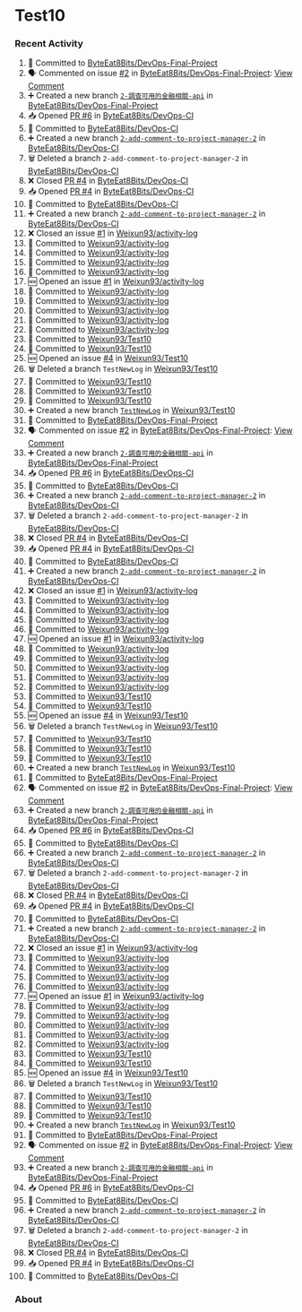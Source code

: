 # Test10

### Recent Activity ###
<!--START_SECTION:activity-->
1. 📝 Committed to [ByteEat8Bits/DevOps-Final-Project](https://github.com/ByteEat8Bits/DevOps-Final-Project/commit/18262b348448d9bb950422a16e757db82f4a930a)
2. 🗣 Commented on issue [#2](https://github.com/ByteEat8Bits/DevOps-Final-Project/issues/2) in [ByteEat8Bits/DevOps-Final-Project](https://github.com/ByteEat8Bits/DevOps-Final-Project): [View Comment](https://github.com/ByteEat8Bits/DevOps-Final-Project/issues/2#issuecomment-2469468435)
3. ➕ Created a new branch [`2-調查可用的金融相關-api`](https://github.com/ByteEat8Bits/DevOps-Final-Project/tree/2-調查可用的金融相關-api) in [ByteEat8Bits/DevOps-Final-Project](https://github.com/ByteEat8Bits/DevOps-Final-Project)
4. 📥 Opened [PR #6](https://github.com/ByteEat8Bits/DevOps-CI/pull/6) in [ByteEat8Bits/DevOps-CI](https://github.com/ByteEat8Bits/DevOps-CI)
5. 📝 Committed to [ByteEat8Bits/DevOps-CI](https://github.com/ByteEat8Bits/DevOps-CI/commit/2f71d96b084ff6f88660be79d9e12e9e5e6583b2)
6. ➕ Created a new branch [`2-add-comment-to-project-manager-2`](https://github.com/ByteEat8Bits/DevOps-CI/tree/2-add-comment-to-project-manager-2) in [ByteEat8Bits/DevOps-CI](https://github.com/ByteEat8Bits/DevOps-CI)
7. 🗑️ Deleted a branch `2-add-comment-to-project-manager-2` in [ByteEat8Bits/DevOps-CI](https://github.com/ByteEat8Bits/DevOps-CI)
8. ❌ Closed [PR #4](https://github.com/ByteEat8Bits/DevOps-CI/pull/4) in [ByteEat8Bits/DevOps-CI](https://github.com/ByteEat8Bits/DevOps-CI)
9. 📥 Opened [PR #4](https://github.com/ByteEat8Bits/DevOps-CI/pull/4) in [ByteEat8Bits/DevOps-CI](https://github.com/ByteEat8Bits/DevOps-CI)
10. 📝 Committed to [ByteEat8Bits/DevOps-CI](https://github.com/ByteEat8Bits/DevOps-CI/commit/c406bd67747e0b8d7b5aa0e673d96d498bd5ecda)
11. ➕ Created a new branch [`2-add-comment-to-project-manager-2`](https://github.com/ByteEat8Bits/DevOps-CI/tree/2-add-comment-to-project-manager-2) in [ByteEat8Bits/DevOps-CI](https://github.com/ByteEat8Bits/DevOps-CI)
12. ❌ Closed an issue [#1](https://github.com/Weixun93/activity-log/issues/1) in [Weixun93/activity-log](https://github.com/Weixun93/activity-log)
13. 📝 Committed to [Weixun93/activity-log](https://github.com/Weixun93/activity-log/commit/dbab143740edcc48ca0ddfafa67d90a03baa04df)
14. 📝 Committed to [Weixun93/activity-log](https://github.com/Weixun93/activity-log/commit/043418d5a2b63d3c3a159b930651996c87006589)
15. 📝 Committed to [Weixun93/activity-log](https://github.com/Weixun93/activity-log/commit/c165ea923bb1a449db873c3135357e3dc1452434)
16. 📝 Committed to [Weixun93/activity-log](https://github.com/Weixun93/activity-log/commit/594c286f28832d2af156c8842ca248af3fa08c53)
17. 🆕 Opened an issue [#1](https://github.com/Weixun93/activity-log/issues/1) in [Weixun93/activity-log](https://github.com/Weixun93/activity-log)
18. 📝 Committed to [Weixun93/activity-log](https://github.com/Weixun93/activity-log/commit/3eee8f0ad7f9b3b33e55125117dcea493ea06cc6)
19. 📝 Committed to [Weixun93/activity-log](https://github.com/Weixun93/activity-log/commit/b7b5792780378a8d9e0e6002aa563357a34d7dfa)
20. 📝 Committed to [Weixun93/activity-log](https://github.com/Weixun93/activity-log/commit/75a60184649bcfcc15d668f76d12f9959aae0666)
21. 📝 Committed to [Weixun93/activity-log](https://github.com/Weixun93/activity-log/commit/26f1ec8f65b86416f71b90d0f29f68d481750be7)
22. 📝 Committed to [Weixun93/activity-log](https://github.com/Weixun93/activity-log/commit/3f5619bbb6bcc46fd3ee07ebe240af57b4023508)
23. 📝 Committed to [Weixun93/Test10](https://github.com/Weixun93/Test10/commit/8e29c04142e6ee12a2f1b1b0b5267c343c940269)
24. 📝 Committed to [Weixun93/Test10](https://github.com/Weixun93/Test10/commit/63a81d7881212e50f2286923dd8fd1bdc64ae98b)
25. 🆕 Opened an issue [#4](https://github.com/Weixun93/Test10/issues/4) in [Weixun93/Test10](https://github.com/Weixun93/Test10)
26. 🗑️ Deleted a branch `TestNewLog` in [Weixun93/Test10](https://github.com/Weixun93/Test10)
27. 📝 Committed to [Weixun93/Test10](https://github.com/Weixun93/Test10/commit/a52d5d28d639447e64e7dcb0def07dc3ed6bb457)
28. 📝 Committed to [Weixun93/Test10](https://github.com/Weixun93/Test10/commit/a671737e8f3c74063bbb7a01becdc6b298f395e3)
29. 📝 Committed to [Weixun93/Test10](https://github.com/Weixun93/Test10/commit/d7c197e844785088672cfacff49819293b4d3455)
30. ➕ Created a new branch [`TestNewLog`](https://github.com/Weixun93/Test10/tree/TestNewLog) in [Weixun93/Test10](https://github.com/Weixun93/Test10)
31. 📝 Committed to [ByteEat8Bits/DevOps-Final-Project](https://github.com/ByteEat8Bits/DevOps-Final-Project/commit/18262b348448d9bb950422a16e757db82f4a930a)
32. 🗣 Commented on issue [#2](https://github.com/ByteEat8Bits/DevOps-Final-Project/issues/2) in [ByteEat8Bits/DevOps-Final-Project](https://github.com/ByteEat8Bits/DevOps-Final-Project): [View Comment](https://github.com/ByteEat8Bits/DevOps-Final-Project/issues/2#issuecomment-2469468435)
33. ➕ Created a new branch [`2-調查可用的金融相關-api`](https://github.com/ByteEat8Bits/DevOps-Final-Project/tree/2-調查可用的金融相關-api) in [ByteEat8Bits/DevOps-Final-Project](https://github.com/ByteEat8Bits/DevOps-Final-Project)
34. 📥 Opened [PR #6](https://github.com/ByteEat8Bits/DevOps-CI/pull/6) in [ByteEat8Bits/DevOps-CI](https://github.com/ByteEat8Bits/DevOps-CI)
35. 📝 Committed to [ByteEat8Bits/DevOps-CI](https://github.com/ByteEat8Bits/DevOps-CI/commit/2f71d96b084ff6f88660be79d9e12e9e5e6583b2)
36. ➕ Created a new branch [`2-add-comment-to-project-manager-2`](https://github.com/ByteEat8Bits/DevOps-CI/tree/2-add-comment-to-project-manager-2) in [ByteEat8Bits/DevOps-CI](https://github.com/ByteEat8Bits/DevOps-CI)
37. 🗑️ Deleted a branch `2-add-comment-to-project-manager-2` in [ByteEat8Bits/DevOps-CI](https://github.com/ByteEat8Bits/DevOps-CI)
38. ❌ Closed [PR #4](https://github.com/ByteEat8Bits/DevOps-CI/pull/4) in [ByteEat8Bits/DevOps-CI](https://github.com/ByteEat8Bits/DevOps-CI)
39. 📥 Opened [PR #4](https://github.com/ByteEat8Bits/DevOps-CI/pull/4) in [ByteEat8Bits/DevOps-CI](https://github.com/ByteEat8Bits/DevOps-CI)
40. 📝 Committed to [ByteEat8Bits/DevOps-CI](https://github.com/ByteEat8Bits/DevOps-CI/commit/c406bd67747e0b8d7b5aa0e673d96d498bd5ecda)
41. ➕ Created a new branch [`2-add-comment-to-project-manager-2`](https://github.com/ByteEat8Bits/DevOps-CI/tree/2-add-comment-to-project-manager-2) in [ByteEat8Bits/DevOps-CI](https://github.com/ByteEat8Bits/DevOps-CI)
42. ❌ Closed an issue [#1](https://github.com/Weixun93/activity-log/issues/1) in [Weixun93/activity-log](https://github.com/Weixun93/activity-log)
43. 📝 Committed to [Weixun93/activity-log](https://github.com/Weixun93/activity-log/commit/dbab143740edcc48ca0ddfafa67d90a03baa04df)
44. 📝 Committed to [Weixun93/activity-log](https://github.com/Weixun93/activity-log/commit/043418d5a2b63d3c3a159b930651996c87006589)
45. 📝 Committed to [Weixun93/activity-log](https://github.com/Weixun93/activity-log/commit/c165ea923bb1a449db873c3135357e3dc1452434)
46. 📝 Committed to [Weixun93/activity-log](https://github.com/Weixun93/activity-log/commit/594c286f28832d2af156c8842ca248af3fa08c53)
47. 🆕 Opened an issue [#1](https://github.com/Weixun93/activity-log/issues/1) in [Weixun93/activity-log](https://github.com/Weixun93/activity-log)
48. 📝 Committed to [Weixun93/activity-log](https://github.com/Weixun93/activity-log/commit/3eee8f0ad7f9b3b33e55125117dcea493ea06cc6)
49. 📝 Committed to [Weixun93/activity-log](https://github.com/Weixun93/activity-log/commit/b7b5792780378a8d9e0e6002aa563357a34d7dfa)
50. 📝 Committed to [Weixun93/activity-log](https://github.com/Weixun93/activity-log/commit/75a60184649bcfcc15d668f76d12f9959aae0666)
51. 📝 Committed to [Weixun93/activity-log](https://github.com/Weixun93/activity-log/commit/26f1ec8f65b86416f71b90d0f29f68d481750be7)
52. 📝 Committed to [Weixun93/activity-log](https://github.com/Weixun93/activity-log/commit/3f5619bbb6bcc46fd3ee07ebe240af57b4023508)
53. 📝 Committed to [Weixun93/Test10](https://github.com/Weixun93/Test10/commit/8e29c04142e6ee12a2f1b1b0b5267c343c940269)
54. 📝 Committed to [Weixun93/Test10](https://github.com/Weixun93/Test10/commit/63a81d7881212e50f2286923dd8fd1bdc64ae98b)
55. 🆕 Opened an issue [#4](https://github.com/Weixun93/Test10/issues/4) in [Weixun93/Test10](https://github.com/Weixun93/Test10)
56. 🗑️ Deleted a branch `TestNewLog` in [Weixun93/Test10](https://github.com/Weixun93/Test10)
57. 📝 Committed to [Weixun93/Test10](https://github.com/Weixun93/Test10/commit/a52d5d28d639447e64e7dcb0def07dc3ed6bb457)
58. 📝 Committed to [Weixun93/Test10](https://github.com/Weixun93/Test10/commit/a671737e8f3c74063bbb7a01becdc6b298f395e3)
59. 📝 Committed to [Weixun93/Test10](https://github.com/Weixun93/Test10/commit/d7c197e844785088672cfacff49819293b4d3455)
60. ➕ Created a new branch [`TestNewLog`](https://github.com/Weixun93/Test10/tree/TestNewLog) in [Weixun93/Test10](https://github.com/Weixun93/Test10)
61. 📝 Committed to [ByteEat8Bits/DevOps-Final-Project](https://github.com/ByteEat8Bits/DevOps-Final-Project/commit/18262b348448d9bb950422a16e757db82f4a930a)
62. 🗣 Commented on issue [#2](https://github.com/ByteEat8Bits/DevOps-Final-Project/issues/2) in [ByteEat8Bits/DevOps-Final-Project](https://github.com/ByteEat8Bits/DevOps-Final-Project): [View Comment](https://github.com/ByteEat8Bits/DevOps-Final-Project/issues/2#issuecomment-2469468435)
63. ➕ Created a new branch [`2-調查可用的金融相關-api`](https://github.com/ByteEat8Bits/DevOps-Final-Project/tree/2-調查可用的金融相關-api) in [ByteEat8Bits/DevOps-Final-Project](https://github.com/ByteEat8Bits/DevOps-Final-Project)
64. 📥 Opened [PR #6](https://github.com/ByteEat8Bits/DevOps-CI/pull/6) in [ByteEat8Bits/DevOps-CI](https://github.com/ByteEat8Bits/DevOps-CI)
65. 📝 Committed to [ByteEat8Bits/DevOps-CI](https://github.com/ByteEat8Bits/DevOps-CI/commit/2f71d96b084ff6f88660be79d9e12e9e5e6583b2)
66. ➕ Created a new branch [`2-add-comment-to-project-manager-2`](https://github.com/ByteEat8Bits/DevOps-CI/tree/2-add-comment-to-project-manager-2) in [ByteEat8Bits/DevOps-CI](https://github.com/ByteEat8Bits/DevOps-CI)
67. 🗑️ Deleted a branch `2-add-comment-to-project-manager-2` in [ByteEat8Bits/DevOps-CI](https://github.com/ByteEat8Bits/DevOps-CI)
68. ❌ Closed [PR #4](https://github.com/ByteEat8Bits/DevOps-CI/pull/4) in [ByteEat8Bits/DevOps-CI](https://github.com/ByteEat8Bits/DevOps-CI)
69. 📥 Opened [PR #4](https://github.com/ByteEat8Bits/DevOps-CI/pull/4) in [ByteEat8Bits/DevOps-CI](https://github.com/ByteEat8Bits/DevOps-CI)
70. 📝 Committed to [ByteEat8Bits/DevOps-CI](https://github.com/ByteEat8Bits/DevOps-CI/commit/c406bd67747e0b8d7b5aa0e673d96d498bd5ecda)
71. ➕ Created a new branch [`2-add-comment-to-project-manager-2`](https://github.com/ByteEat8Bits/DevOps-CI/tree/2-add-comment-to-project-manager-2) in [ByteEat8Bits/DevOps-CI](https://github.com/ByteEat8Bits/DevOps-CI)
72. ❌ Closed an issue [#1](https://github.com/Weixun93/activity-log/issues/1) in [Weixun93/activity-log](https://github.com/Weixun93/activity-log)
73. 📝 Committed to [Weixun93/activity-log](https://github.com/Weixun93/activity-log/commit/dbab143740edcc48ca0ddfafa67d90a03baa04df)
74. 📝 Committed to [Weixun93/activity-log](https://github.com/Weixun93/activity-log/commit/043418d5a2b63d3c3a159b930651996c87006589)
75. 📝 Committed to [Weixun93/activity-log](https://github.com/Weixun93/activity-log/commit/c165ea923bb1a449db873c3135357e3dc1452434)
76. 📝 Committed to [Weixun93/activity-log](https://github.com/Weixun93/activity-log/commit/594c286f28832d2af156c8842ca248af3fa08c53)
77. 🆕 Opened an issue [#1](https://github.com/Weixun93/activity-log/issues/1) in [Weixun93/activity-log](https://github.com/Weixun93/activity-log)
78. 📝 Committed to [Weixun93/activity-log](https://github.com/Weixun93/activity-log/commit/3eee8f0ad7f9b3b33e55125117dcea493ea06cc6)
79. 📝 Committed to [Weixun93/activity-log](https://github.com/Weixun93/activity-log/commit/b7b5792780378a8d9e0e6002aa563357a34d7dfa)
80. 📝 Committed to [Weixun93/activity-log](https://github.com/Weixun93/activity-log/commit/75a60184649bcfcc15d668f76d12f9959aae0666)
81. 📝 Committed to [Weixun93/activity-log](https://github.com/Weixun93/activity-log/commit/26f1ec8f65b86416f71b90d0f29f68d481750be7)
82. 📝 Committed to [Weixun93/activity-log](https://github.com/Weixun93/activity-log/commit/3f5619bbb6bcc46fd3ee07ebe240af57b4023508)
83. 📝 Committed to [Weixun93/Test10](https://github.com/Weixun93/Test10/commit/8e29c04142e6ee12a2f1b1b0b5267c343c940269)
84. 📝 Committed to [Weixun93/Test10](https://github.com/Weixun93/Test10/commit/63a81d7881212e50f2286923dd8fd1bdc64ae98b)
85. 🆕 Opened an issue [#4](https://github.com/Weixun93/Test10/issues/4) in [Weixun93/Test10](https://github.com/Weixun93/Test10)
86. 🗑️ Deleted a branch `TestNewLog` in [Weixun93/Test10](https://github.com/Weixun93/Test10)
87. 📝 Committed to [Weixun93/Test10](https://github.com/Weixun93/Test10/commit/a52d5d28d639447e64e7dcb0def07dc3ed6bb457)
88. 📝 Committed to [Weixun93/Test10](https://github.com/Weixun93/Test10/commit/a671737e8f3c74063bbb7a01becdc6b298f395e3)
89. 📝 Committed to [Weixun93/Test10](https://github.com/Weixun93/Test10/commit/d7c197e844785088672cfacff49819293b4d3455)
90. ➕ Created a new branch [`TestNewLog`](https://github.com/Weixun93/Test10/tree/TestNewLog) in [Weixun93/Test10](https://github.com/Weixun93/Test10)
91. 📝 Committed to [ByteEat8Bits/DevOps-Final-Project](https://github.com/ByteEat8Bits/DevOps-Final-Project/commit/18262b348448d9bb950422a16e757db82f4a930a)
92. 🗣 Commented on issue [#2](https://github.com/ByteEat8Bits/DevOps-Final-Project/issues/2) in [ByteEat8Bits/DevOps-Final-Project](https://github.com/ByteEat8Bits/DevOps-Final-Project): [View Comment](https://github.com/ByteEat8Bits/DevOps-Final-Project/issues/2#issuecomment-2469468435)
93. ➕ Created a new branch [`2-調查可用的金融相關-api`](https://github.com/ByteEat8Bits/DevOps-Final-Project/tree/2-調查可用的金融相關-api) in [ByteEat8Bits/DevOps-Final-Project](https://github.com/ByteEat8Bits/DevOps-Final-Project)
94. 📥 Opened [PR #6](https://github.com/ByteEat8Bits/DevOps-CI/pull/6) in [ByteEat8Bits/DevOps-CI](https://github.com/ByteEat8Bits/DevOps-CI)
95. 📝 Committed to [ByteEat8Bits/DevOps-CI](https://github.com/ByteEat8Bits/DevOps-CI/commit/2f71d96b084ff6f88660be79d9e12e9e5e6583b2)
96. ➕ Created a new branch [`2-add-comment-to-project-manager-2`](https://github.com/ByteEat8Bits/DevOps-CI/tree/2-add-comment-to-project-manager-2) in [ByteEat8Bits/DevOps-CI](https://github.com/ByteEat8Bits/DevOps-CI)
97. 🗑️ Deleted a branch `2-add-comment-to-project-manager-2` in [ByteEat8Bits/DevOps-CI](https://github.com/ByteEat8Bits/DevOps-CI)
98. ❌ Closed [PR #4](https://github.com/ByteEat8Bits/DevOps-CI/pull/4) in [ByteEat8Bits/DevOps-CI](https://github.com/ByteEat8Bits/DevOps-CI)
99. 📥 Opened [PR #4](https://github.com/ByteEat8Bits/DevOps-CI/pull/4) in [ByteEat8Bits/DevOps-CI](https://github.com/ByteEat8Bits/DevOps-CI)
100. 📝 Committed to [ByteEat8Bits/DevOps-CI](https://github.com/ByteEat8Bits/DevOps-CI/commit/c406bd67747e0b8d7b5aa0e673d96d498bd5ecda)
<!--END_SECTION:activity-->

### About ###
